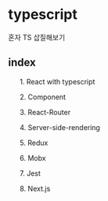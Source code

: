 # typescript
혼자 TS 삽질해보기
## index

<ol>  1. React with typescript  </ol>
<ol>   2. Component</ol>
<ol>  3. React-Router </ol>
<ol>   4. Server-side-rendering</ol>
<ol>  5. Redux </ol>
<ol>   6. Mobx</ol>
<ol>   7. Jest</ol>
<ol>   8. Next.js</ol>
